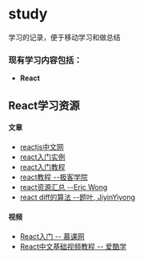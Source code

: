 # study

  学习的记录，便于移动学习和做总结

### 现有学习内容包括：

- **React**


## React学习资源

#### 文章
- [reactjs中文网](http://reactjs.cn)
- [react入门实例](http://www.ruanyifeng.com/blog/2015/03/react.html)
- [react入门教程](http://www.runoob.com/w3cnote/getting-started-with-react.html)
- [react教程 --极客学院](http://wiki.jikexueyuan.com/list/react/)
- [react资源汇总 --Eric Wong](https://github.com/ele828/react-native-guide)
- [react diff的算法 --题叶, JiyinYiyong](https://segmentfault.com/a/1190000000606216)

#### 视频
- [React入门 -- 慕课网](http://www.imooc.com/learn/504)
- [React中文基础视频教程 -- 爱酷学](http://www.icoolxue.com/album/show/262)